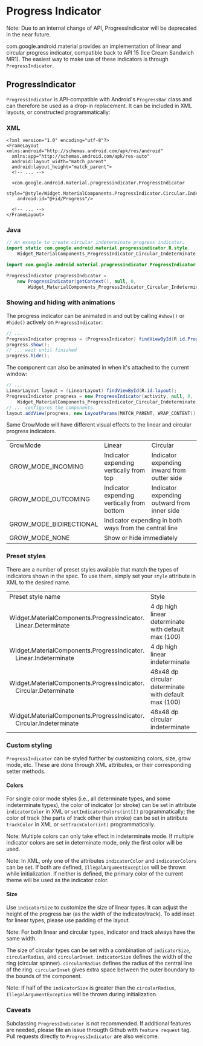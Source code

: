 # Progress Indicator

<!-- TODO(b/169262416) Update API and style for sub-type progress indicator classes. -->

Note: Due to an internal change of API, ProgressIndicator will be deprecated in
the near future.

com.google.android.material provides an implementation of linear and circular
progress indicator, compatible back to API 15 (Ice Cream Sandwich MR1). The
easiest way to make use of these indicators is through `ProgressIndicator`.

## ProgressIndicator

`ProgressIndicator` is API-compatible with Android's `ProgressBar` class and can
therefore be used as a drop-in replacement. It can be included in XML layouts,
or constructed programmatically:

### XML

```
<?xml version="1.0" encoding="utf-8"?>
<FrameLayout xmlns:android="http://schemas.android.com/apk/res/android"
  xmlns:app="http://schemas.android.com/apk/res-auto"
  android:layout_width="match_parent"
  android:layout_height="match_parent">
  <!-- ... -->

  <com.google.android.material.progressindicator.ProgressIndicator
    style="@style/Widget.MaterialComponents.ProgressIndicator.Circular.Indeterminate"
    android:id="@+id/Progress"/>

  <!-- ... -->
</FrameLayout>
```

### Java

```java
// An example to create circular indeterminate progress indicator.
import static com.google.android.material.progressindicator.R.style.
    Widget_MaterialComponents_ProgressIndicator_Circular_Indeterminate;

import com.google.android.material.progressindicator.ProgressIndicator;

ProgressIndicator progressIndicator =
    new ProgressIndicator(getContext(), null, 0,
        Widget_MaterialComponents_ProgressIndicator_Circular_Indeterminate);
```

### Showing and hiding with animations

The progress indicator can be animated in and out by calling `#show()` or
`#hide()` actively on `ProgressIndicator`:

```java
// ...
ProgressIndicator progress = (ProgressIndicator) findViewById(R.id.Progress);
progress.show();
// ... wait until finished
progress.hide();
```

The component can also be animated in when it's attached to the current window:

```java
// ...
LinearLayout layout = (LinearLayout) findViewById(R.id.layout);
ProgressIndicator progress = new ProgressIndicator(activity, null, 0,
    Widget_MaterialComponents_ProgressIndicator_Circular_Indeterminate);
// ... configures the components.
layout.addView(progress, new LayoutParams(MATCH_PARENT, WRAP_CONTENT));
```

Same GrowMode will have different visual effects to the linear and circular
progress indicators.

<table>
  <tr><td>GrowMode</td><td>Linear</td><td>Circular</td></tr>
  <tr>
    <td>GROW_MODE_INCOMING</td>
    <td>Indicator expending vertically from top</td>
    <td>Indicator expending inward from outter side</td></tr>
  <tr>
    <td>GROW_MODE_OUTCOMING</td>
    <td>Indicator expending vertically from bottom</td>
    <td>Indicator expending outward from inner side</td></tr>
  <tr>
    <td>GROW_MODE_BIDIRECTIONAL</td>
    <td colspan=2>Indicator expending in both ways from the central line</td></tr>
  <tr>
    <td>GROW_MODE_NONE</td>
    <td colspan=2>Show or hide immediately</td></tr>
</table>

### Preset styles

There are a number of preset styles available that match the types of indicators
shown in the spec. To use them, simply set your `style` attribute in XML to the
desired name.

<table>
  <tr><td>Preset style name</td><td>Style</td></tr>
  <tr>
    <td>Widget.MaterialComponents.ProgressIndicator.<br>&emsp;Linear.Determinate</td>
    <td>4 dp high linear determinate with default max (100)</td>
  </tr>
  <tr>
    <td>Widget.MaterialComponents.ProgressIndicator.<br>&emsp;Linear.Indeterminate</td>
    <td>4 dp high linear indeterminate</td>
  </tr>
  <tr>
    <td>Widget.MaterialComponents.ProgressIndicator.<br>&emsp;Circular.Determinate</td>
    <td>48x48 dp circular determinate with default max (100)</td>
  </tr>
  <tr>
    <td>Widget.MaterialComponents.ProgressIndicator.<br>&emsp;Circular.Indeterminate</td>
    <td>48x48 dp circular indeterminate</td>
  </tr>
</table>

### Custom styling

`ProgressIndicator` can be styled further by customizing colors, size, grow
mode, etc. These are done through XML attributes, or their corresponding setter
methods.

#### Colors

For single color mode styles (i.e., all determinate types, and some
indeterminate types), the color of indicator (or stroke) can be set in attribute
`indicatorColor` in XML or `setIndicatorColors(int[])` programmatically; the
color of track (the parts of track other than stroke) can be set in attribute
`trackColor` in XML or `setTrackColor(int)` programmatically.

Note: Multiple colors can only take effect in indeterminate mode. If multiple
indicator colors are set in determinate mode, only the first color will be used.

Note: In XML, only one of the attributes `indicatorColor` and `indicatorColors`
can be set. If both are defined, `IllegalArgumentException` will be thrown while
initialization. If neither is defined, the primary color of the current theme
will be used as the indicator color.

#### Size

Use `indicatorSize` to customize the size of linear types. It can adjust the
height of the progress bar (as the width of the indicator/track). To add inset
for linear types, please use padding of the layout.

Note: For both linear and circular types, indicator and track always have the
same width.

The size of circular types can be set with a combination of `indicatorSize`,
`circularRadius`, and `circularInset`. `indicatorSize` defines the width of the
ring (circular spinner). `circularRadius` defines the radius of the central line
of the ring. `circularInset` gives extra space between the outer boundary to the
bounds of the component.

Note: If half of the `indicatorSize` is greater than the `circularRadius`,
`IllegalArgumentException` will be thrown during initialization.

### Caveats

Subclassing `ProgressIndicator` is not recommended. If additional features are
needed, please file an issue througth Github with `feature request` tag. Pull
requests directly to `ProgressIndicator` are also welcome.
